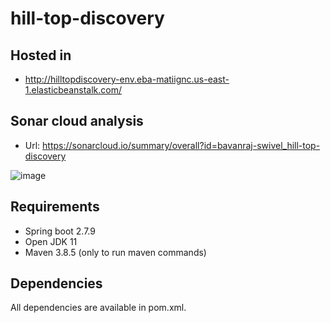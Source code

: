 # hill-top-discovery

## Hosted in

* http://hilltopdiscovery-env.eba-matiignc.us-east-1.elasticbeanstalk.com/

## Sonar cloud analysis

* Url: https://sonarcloud.io/summary/overall?id=bavanraj-swivel_hill-top-discovery

![image](https://user-images.githubusercontent.com/88472140/226343095-08f37ce1-04f0-4851-9544-a64cfc46f58d.png)

## Requirements

* Spring boot 2.7.9
* Open JDK 11
* Maven 3.8.5 (only to run maven commands)

## Dependencies

All dependencies are available in pom.xml.
